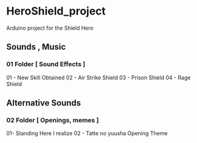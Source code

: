 # HeroShield_project
 Arduino project for the Shield Hero

## Sounds , Music
### 01 Folder [ Sound Effects ]
01 - New Skill Obtained
02 - Air Strike Shield
03 - Prison Shield
04 - Rage Shield

## Alternative Sounds 
### 02 Folder [ Openings, memes ]
01- Standing Here I realize
02 - Tatte no yuusha Opening Theme